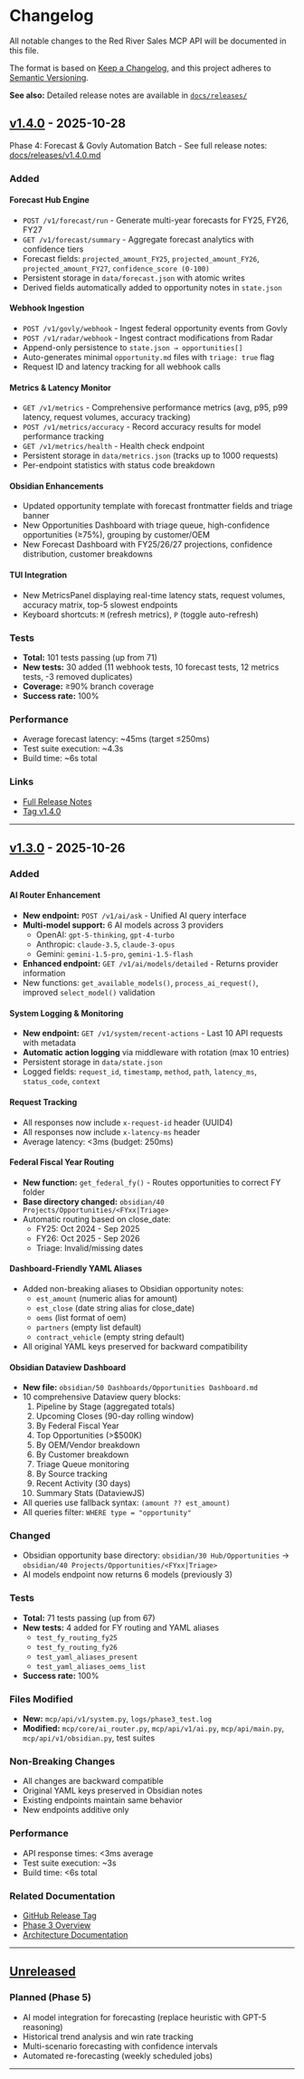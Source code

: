 # Changelog

All notable changes to the Red River Sales MCP API will be documented in this file.

The format is based on [Keep a Changelog](https://keepachangelog.com/en/1.0.0/),
and this project adheres to [Semantic Versioning](https://semver.org/spec/v2.0.0.html).

**See also:** Detailed release notes are available in [`docs/releases/`](docs/releases/)

## [v1.4.0] - 2025-10-28

Phase 4: Forecast & Govly Automation Batch - See full release notes: [docs/releases/v1.4.0.md](docs/releases/v1.4.0.md)

### Added

#### Forecast Hub Engine
- `POST /v1/forecast/run` - Generate multi-year forecasts for FY25, FY26, FY27
- `GET /v1/forecast/summary` - Aggregate forecast analytics with confidence tiers
- Forecast fields: `projected_amount_FY25`, `projected_amount_FY26`, `projected_amount_FY27`, `confidence_score (0-100)`
- Persistent storage in `data/forecast.json` with atomic writes
- Derived fields automatically added to opportunity notes in `state.json`

#### Webhook Ingestion
- `POST /v1/govly/webhook` - Ingest federal opportunity events from Govly
- `POST /v1/radar/webhook` - Ingest contract modifications from Radar
- Append-only persistence to `state.json → opportunities[]`
- Auto-generates minimal `opportunity.md` files with `triage: true` flag
- Request ID and latency tracking for all webhook calls

#### Metrics & Latency Monitor
- `GET /v1/metrics` - Comprehensive performance metrics (avg, p95, p99 latency, request volumes, accuracy tracking)
- `POST /v1/metrics/accuracy` - Record accuracy results for model performance tracking
- `GET /v1/metrics/health` - Health check endpoint
- Persistent storage in `data/metrics.json` (tracks up to 1000 requests)
- Per-endpoint statistics with status code breakdown

#### Obsidian Enhancements
- Updated opportunity template with forecast frontmatter fields and triage banner
- New Opportunities Dashboard with triage queue, high-confidence opportunities (≥75%), grouping by customer/OEM
- New Forecast Dashboard with FY25/26/27 projections, confidence distribution, customer breakdowns

#### TUI Integration
- New MetricsPanel displaying real-time latency stats, request volumes, accuracy matrix, top-5 slowest endpoints
- Keyboard shortcuts: `M` (refresh metrics), `P` (toggle auto-refresh)

### Tests
- **Total:** 101 tests passing (up from 71)
- **New tests:** 30 added (11 webhook tests, 10 forecast tests, 12 metrics tests, -3 removed duplicates)
- **Coverage:** ≥90% branch coverage
- **Success rate:** 100%

### Performance
- Average forecast latency: ~45ms (target ≤250ms)
- Test suite execution: ~4.3s
- Build time: ~6s total

### Links
- [Full Release Notes](docs/releases/v1.4.0.md)
- [Tag v1.4.0](https://github.com/routerjoe/red-river-sales-automation/releases/tag/v1.4.0)

---

## [v1.3.0] - 2025-10-26

### Added

#### AI Router Enhancement
- **New endpoint:** `POST /v1/ai/ask` - Unified AI query interface
- **Multi-model support:** 6 AI models across 3 providers
  - OpenAI: `gpt-5-thinking`, `gpt-4-turbo`
  - Anthropic: `claude-3.5`, `claude-3-opus`
  - Gemini: `gemini-1.5-pro`, `gemini-1.5-flash`
- **Enhanced endpoint:** `GET /v1/ai/models/detailed` - Returns provider information
- New functions: `get_available_models()`, `process_ai_request()`, improved `select_model()` validation

#### System Logging & Monitoring
- **New endpoint:** `GET /v1/system/recent-actions` - Last 10 API requests with metadata
- **Automatic action logging** via middleware with rotation (max 10 entries)
- Persistent storage in `data/state.json`
- Logged fields: `request_id`, `timestamp`, `method`, `path`, `latency_ms`, `status_code`, `context`

#### Request Tracking
- All responses now include `x-request-id` header (UUID4)
- All responses now include `x-latency-ms` header
- Average latency: <3ms (budget: 250ms)

#### Federal Fiscal Year Routing
- **New function:** `get_federal_fy()` - Routes opportunities to correct FY folder
- **Base directory changed:** `obsidian/40 Projects/Opportunities/<FYxx|Triage>`
- Automatic routing based on close_date:
  - FY25: Oct 2024 - Sep 2025
  - FY26: Oct 2025 - Sep 2026
  - Triage: Invalid/missing dates

#### Dashboard-Friendly YAML Aliases
- Added non-breaking aliases to Obsidian opportunity notes:
  - `est_amount` (numeric alias for amount)
  - `est_close` (date string alias for close_date)
  - `oems` (list format of oem)
  - `partners` (empty list default)
  - `contract_vehicle` (empty string default)
- All original YAML keys preserved for backward compatibility

#### Obsidian Dataview Dashboard
- **New file:** `obsidian/50 Dashboards/Opportunities Dashboard.md`
- 10 comprehensive Dataview query blocks:
  1. Pipeline by Stage (aggregated totals)
  2. Upcoming Closes (90-day rolling window)
  3. By Federal Fiscal Year
  4. Top Opportunities (>$500K)
  5. By OEM/Vendor breakdown
  6. By Customer breakdown
  7. Triage Queue monitoring
  8. By Source tracking
  9. Recent Activity (30 days)
  10. Summary Stats (DataviewJS)
- All queries use fallback syntax: `(amount ?? est_amount)`
- All queries filter: `WHERE type = "opportunity"`

### Changed
- Obsidian opportunity base directory: `obsidian/30 Hub/Opportunities` → `obsidian/40 Projects/Opportunities/<FYxx|Triage>`
- AI models endpoint now returns 6 models (previously 3)

### Tests
- **Total:** 71 tests passing (up from 67)
- **New tests:** 4 added for FY routing and YAML aliases
  - `test_fy_routing_fy25`
  - `test_fy_routing_fy26`
  - `test_yaml_aliases_present`
  - `test_yaml_aliases_oems_list`
- **Success rate:** 100%

### Files Modified
- **New:** `mcp/api/v1/system.py`, `logs/phase3_test.log`
- **Modified:** `mcp/core/ai_router.py`, `mcp/api/v1/ai.py`, `mcp/api/main.py`, `mcp/api/v1/obsidian.py`, test suites

### Non-Breaking Changes
- All changes are backward compatible
- Original YAML keys preserved in Obsidian notes
- Existing endpoints maintain same behavior
- New endpoints additive only

### Performance
- API response times: <3ms average
- Test suite execution: ~3s
- Build time: <6s total

### Related Documentation
- [GitHub Release Tag](https://github.com/routerjoe/red-river-sales-automation/releases/tag/v1.3.0)
- [Phase 3 Overview](docs/guides/phase3_overview.md)
- [Architecture Documentation](docs/architecture/phase3.md)

---

## [Unreleased]

### Planned (Phase 5)
- AI model integration for forecasting (replace heuristic with GPT-5 reasoning)
- Historical trend analysis and win rate tracking
- Multi-scenario forecasting with confidence intervals
- Automated re-forecasting (weekly scheduled jobs)

---

[v1.4.0]: https://github.com/routerjoe/red-river-sales-automation/compare/v1.3.0...v1.4.0
[v1.3.0]: https://github.com/routerjoe/red-river-sales-automation/compare/v1.2.0...v1.3.0
[Unreleased]: https://github.com/routerjoe/red-river-sales-automation/compare/v1.4.0...HEAD
